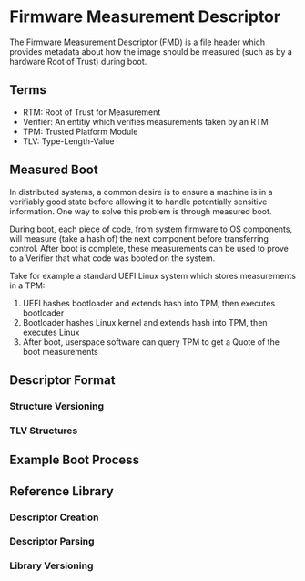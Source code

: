 # Firmware Measurement Descriptor

The Firmware Measurement Descriptor (FMD) is a file header which provides
metadata about how the image should be measured (such as by a hardware
Root of Trust) during boot.

## Terms

* RTM: Root of Trust for Measurement
* Verifier: An entitiy which verifies measurements taken by an RTM
* TPM: Trusted Platform Module
* TLV: Type-Length-Value

## Measured Boot

In distributed systems, a common desire is to ensure a machine is in a
verifiably good state before allowing it to handle potentially sensitive
information. One way to solve this problem is through measured boot.

During boot, each piece of code, from system firmware to OS components, will
measure (take a hash of) the next component before transferring control. After
boot is complete, these measurements can be used to prove to a Verifier that what
code was booted on the system.

Take for example a standard UEFI Linux system which stores measurements in a
TPM:

1. UEFI hashes bootloader and extends hash into TPM, then executes bootloader
1. Bootloader hashes Linux kernel and extends hash into TPM, then executes Linux
1. After boot, userspace software can query TPM to get a Quote of the boot
   measurements


## Descriptor Format

### Structure Versioning

### TLV Structures

## Example Boot Process

## Reference Library

### Descriptor Creation

### Descriptor Parsing

### Library Versioning
